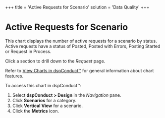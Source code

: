+++
title = 'Active Requests for Scenario'
solution = 'Data Quality'
+++

# Active Requests for Scenario

This chart displays the number of active requests for a scenario by
<span id="Request Status dspConduct" class="popUpLink">status</span>.
Active requests have a status of Posted, Posted with Errors, Posting
Started or Request in Process.

Click a section to drill down to the *Request* page.

Refer to [View Charts in dspConduct™](View_Charts.htm) for general
information about chart features.

To access this chart in dspConduct™:

1.  Select **dspConduct \> Design** in the *Navigation* pane.
2.  Click **Scenarios** for a category.
3.  Click **Vertical View** for a scenario.
4.  Click the **Metrics** icon.
